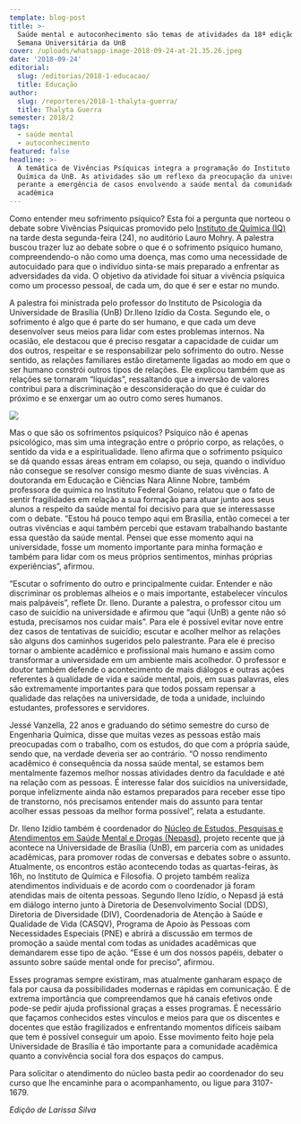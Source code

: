 ```yaml
---
template: blog-post
title: >-
  Saúde mental e autoconhecimento são temas de atividades da 18ª edição da
  Semana Universitária da UnB
cover: /uploads/whatsapp-image-2018-09-24-at-21.35.26.jpeg
date: '2018-09-24'
editorial:
  slug: /editorias/2018-1-educacao/
  title: Educação
author:
  slug: /reporteres/2018-1-thalyta-guerra/
  title: Thalyta Guerra
semester: 2018/2
tags:
  - saúde mental
  - autoconhecimento
featured: false
headline: >-
  A temática de Vivências Psíquicas integra a programação do Instituto de
  Química da UnB. As atividades são um reflexo da preocupação da universidade
  perante a emergência de casos envolvendo a saúde mental da comunidade
  acadêmica
---
```

Como entender meu sofrimento psíquico? Esta foi a pergunta que norteou o  debate sobre Vivências Psíquicas promovido pelo [Instituto de Química (IQ)](http://www.iq.unb.br/) na tarde desta segunda-feira (24), no auditório Lauro Mohry. A palestra buscou trazer luz ao debate sobre o que é o sofrimento psíquico humano, compreendendo-o não como uma doença, mas como uma necessidade de autocuidado para que o indivíduo sinta-se mais preparado a enfrentar as adversidades da vida. O objetivo da atividade foi situar a vivência psíquica como um processo pessoal, de cada um, do que é ser e estar no mundo.

A palestra foi ministrada pelo professor do Instituto de Psicologia da Universidade de Brasília (UnB) Dr.Ileno Izídio da Costa. Segundo ele, o sofrimento é algo que é parte do ser humano, e que cada um deve desenvolver seus meios para lidar com estes problemas internos. Na ocasião, ele destacou que é preciso resgatar a capacidade de cuidar um dos outros, respeitar e se responsabilizar pelo sofrimento do outro. Nesse sentido, as relações familiares estão diretamente ligadas ao modo em que o ser humano constrói outros tipos de relações. Ele explicou também que as relações se tornaram “líquidas”, ressaltando que a inversão de valores contribui para a
 discriminação e desconsideração do que é cuidar do próximo e se enxergar um ao outro como seres humanos.

![](/uploads/whatsapp-image-2018-09-24-at-21.35.26.jpeg)

Mas o que são os sofrimentos psíquicos? Psíquico não é apenas psicológico,
 mas sim uma integração entre o próprio corpo, as relações, o sentido da vida e a
 espiritualidade. Ileno afirma que o sofrimento psíquico se dá quando essas áreas
 entram em colapso, ou seja, quando o indivíduo não consegue se resolver consigo
 mesmo diante de suas vivências. A doutoranda em Educação e Ciências Nara Alinne
 Nobre, também professora de química no Instituto Federal Goiano, relatou que o fato
 de sentir fragilidades em relação a sua formação para atuar junto aos seus alunos a
 respeito da saúde mental foi decisivo para que se interessasse com o debate. “Estou há pouco tempo aqui em Brasília, então comecei a ter outras vivências e aqui também
 percebi que estavam trabalhando bastante essa questão da saúde mental. Pensei que
 esse momento aqui na universidade, fosse um momento importante para minha
 formação e também para lidar com os meus próprios sentimentos, minhas próprias
 experiências”, afirmou.

“Escutar o sofrimento do outro e principalmente cuidar. Entender e não
 discriminar os problemas alheios e o mais importante, estabelecer vínculos mais
 palpáveis”, reflete Dr. Ileno. Durante a palestra, o professor citou um caso de suicídio
 na universidade e afirmou que “aqui (UnB) a gente não só estuda, precisamos nos
 cuidar mais”. Para ele é possível evitar nove entre dez casos de tentativas de suicídio;
 escutar e acolher melhor as relações são alguns dos caminhos sugeridos pelo
 palestrante. Para ele é preciso tornar o ambiente acadêmico e profissional mais
 humano e assim como transformar a universidade em um ambiente mais acolhedor. O
 professor e doutor também defende o acontecimento de mais diálogos e outras ações
 referentes à qualidade de vida e saúde mental, pois, em suas palavras, eles são
 extremamente importantes para que todos possam repensar a qualidade das relações
 na universidade, de toda a unidade, incluindo estudantes, professores e servidores.

Jessé Vanzella, 22 anos e graduando do sétimo semestre do curso de
 Engenharia Química, disse que muitas vezes as pessoas estão mais preocupadas com o
 trabalho, com os estudos, do que com a própria saúde, sendo que, na verdade deveria
 ser ao contrário. “O nosso rendimento acadêmico é consequência da nossa saúde
 mental, se estamos bem mentalmente fazemos melhor nossas atividades dentro da
 faculdade e até na relação com as pessoas. É interesse falar dos suicídios na
 universidade, porque infelizmente ainda não estamos preparados para receber esse
 tipo de transtorno, nós precisamos entender mais do assunto para tentar acolher essas
 pessoas da melhor forma possível”, relata a estudante.

Dr. Ileno Izídio também é coordenador do [Núcleo de Estudos, Pesquisas e Atendimentos em Saúde Mental e Drogas (Nepasd)](https://www.noticias.unb.br/artigos-main/2365-desafios-do-cuidado-com-a-saude-mental-e-a-qualidade-de-vida-na-universidade-de-brasilia), projeto recente que já acontece na Universidade de Brasília (UnB), em parceria com as unidades acadêmicas, para promover rodas de conversas e debates sobre o assunto. Atualmente, os encontros estão acontecendo todas as quartas-feiras, às 16h, no Instituto de Química e Filosofia. O projeto também realiza atendimentos individuais e de acordo com o coordenador já foram atendidas mais de oitenta pessoas. Segundo Ileno Izídio, o Nepasd já está em diálogo interno junto à Diretoria de Desenvolvimento Social (DDS), Diretoria de Diversidade (DIV), Coordenadoria de Atenção à Saúde e Qualidade de Vida (CASQV), Programa de Apoio às Pessoas com Necessidades Especiais (PNE) e abrirá a discussão em termos de promoção a saúde mental com todas as unidades acadêmicas que demandarem esse tipo de ação. “Esse é um dos nossos papéis, debater o assunto sobre saúde mental onde for preciso”, afirmou.

Esses programas sempre existiram, mas atualmente ganharam espaço de fala por causa da possibilidades modernas e rápidas em comunicação. É de extrema importância que compreendamos que há canais efetivos onde pode-se pedir ajuda profissional graças a esses programas. É necessário que façamos conhecidos estes vínculos e meios para que os discentes e docentes que estão fragilizados e enfrentando momentos difíceis saibam que tem é possível conseguir um apoio. Esse movimento feito hoje pela Universidade de Brasília é tão importante para a comunidade acadêmica quanto a convivência social fora dos espaços do campus.

Para solicitar o atendimento do núcleo basta pedir ao coordenador do seu curso que lhe encaminhe para o acompanhamento, ou ligue para 3107-1679.

_Edição de Larissa Silva_
